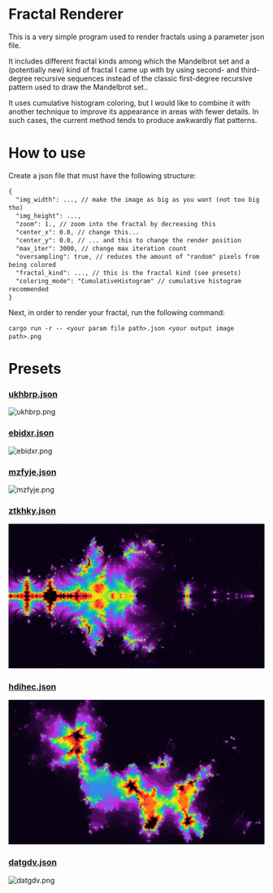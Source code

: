 # Fractal Renderer

This is a very simple program used to render fractals using a parameter json file.

It includes different fractal kinds among which the Mandelbrot set and a (potentially new) kind of fractal I came up with by using second- and third-degree recursive sequences instead of the classic first-degree recursive pattern used to draw the Mandelbrot set..

It uses cumulative histogram coloring, but I would like to combine it with another technique to improve its appearance in areas with fewer details. In such cases, the current method tends to produce awkwardly flat patterns.

# How to use

Create a json file that must have the following structure:

```jsonc
{
  "img_width": ..., // make the image as big as you want (not too big tho)
  "img_height": ...,
  "zoom": 1., // zoom into the fractal by decreasing this
  "center_x": 0.0, // change this...
  "center_y": 0.0, // ... and this to change the render position
  "max_iter": 3000, // change max iteration count
  "oversampling": true, // reduces the amount of "random" pixels from being colored
  "fractal_kind": ..., // this is the fractal kind (see presets)
  "coloring_mode": "CumulativeHistogram" // cumulative histogram recommended
}
```

Next, in order to render your fractal, run the following command:

```
cargo run -r -- <your param file path>.json <your output image path>.png
```

# Presets

### [ukhbrp.json](./presets/ukhbrp.json)

![ukhbrp.png](./presets/ukhbrp.png)

### [ebidxr.json](./presets/ebidxr.json)

![ebidxr.png](./presets/ebidxr.png)

### [mzfyje.json](./presets/mzfyje.json)

![mzfyje.png](./presets/mzfyje.png)

### [ztkhky.json](./presets/ztkhky.json)

![ztkhky.png](./presets/ztkhky.png)

### [hdihec.json](./presets/hdihec.json)

![hdihec.png](./presets/hdihec.png)

### [datgdv.json](./presets/datgdv.json)

![datgdv.png](./presets/datgdv.png)

